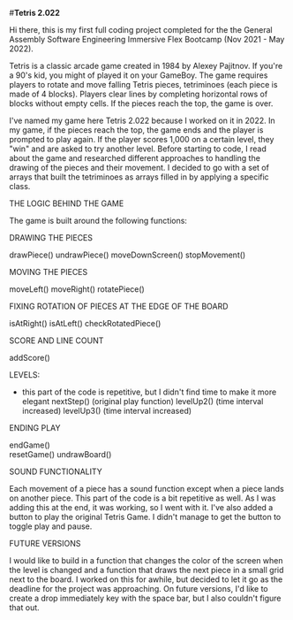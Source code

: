 #**Tetris 2.022**

Hi there, this is my first full coding project completed for the the General Assembly Software Engineering Immersive Flex Bootcamp (Nov 2021 - May 2022). 

Tetris is a classic arcade game created in 1984 by Alexey Pajitnov. If you're a 90's kid, you might of played it on your GameBoy. The game requires players to rotate and move falling Tetris pieces, tetriminoes (each piece is made of 4 blocks). Players clear lines by completing horizontal rows of blocks without empty cells. If the pieces reach the top, the game is over. 

I've named my game here Tetris 2.022 because I worked on it in 2022. In my game, if the pieces reach the top, the game ends and the player is prompted to play again. If the player scores 1,000 on a certain level, they "win" and are asked to try another level. Before starting to code, I read about the game and researched different approaches to handling the drawing of the pieces and their movement. I decided to go with a set of arrays that built the tetriminoes as arrays filled in by applying a specific class. 


THE LOGIC BEHIND THE GAME 

The game is built around the following functions: 

DRAWING THE PIECES

drawPiece()
undrawPiece()
moveDownScreen()
stopMovement()

MOVING THE PIECES

moveLeft()
moveRight()
rotatePiece()

FIXING ROTATION OF PIECES AT THE EDGE OF THE BOARD

isAtRight()
isAtLeft()
checkRotatedPiece() 

SCORE AND LINE COUNT 

addScore()

LEVELS:
- this part of the code is repetitive, but I didn't find time to make it more elegant
nextStep() (original play function)
levelUp2() (time interval increased)
levelUp3() (time interval increased)

ENDING PLAY 

endGame()   
resetGame()
undrawBoard()


SOUND FUNCTIONALITY

Each movement of a piece has a sound function except when a piece lands on another piece. This part of the code is a bit repetitive as well. As I was adding this at the end, it was working, so I went with it. I've also added a button to play the original Tetris Game. I didn't manage to get the button to toggle play and pause. 


FUTURE VERSIONS

I would like to build in a function that changes the color of the screen when the level is changed and a function that draws the next piece in a small grid next to the board. I worked on this for awhile, but decided to let it go as the deadline for the project was approaching. On future versions, I'd like to create a drop immediately key with the space bar, but I also couldn't figure that out. 





